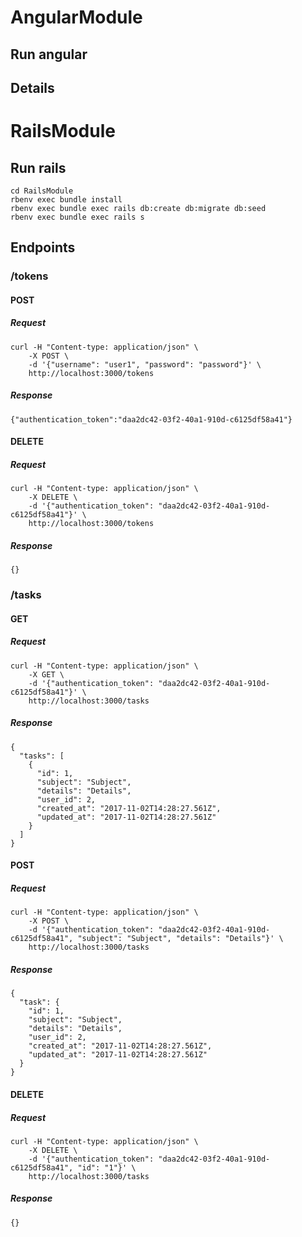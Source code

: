 # AngularModule
## Run angular
## Details

# RailsModule
## Run rails
```
cd RailsModule
rbenv exec bundle install
rbenv exec bundle exec rails db:create db:migrate db:seed
rbenv exec bundle exec rails s
```

## Endpoints
### /tokens
#### POST
##### Request
```
curl -H "Content-type: application/json" \
    -X POST \
    -d '{"username": "user1", "password": "password"}' \
    http://localhost:3000/tokens
```

##### Response
```
{"authentication_token":"daa2dc42-03f2-40a1-910d-c6125df58a41"}
```

#### DELETE
##### Request
```
curl -H "Content-type: application/json" \
    -X DELETE \
    -d '{"authentication_token": "daa2dc42-03f2-40a1-910d-c6125df58a41"}' \
    http://localhost:3000/tokens
```

##### Response
```
{}
```

### /tasks
#### GET
##### Request
```
curl -H "Content-type: application/json" \
    -X GET \
    -d '{"authentication_token": "daa2dc42-03f2-40a1-910d-c6125df58a41"}' \
    http://localhost:3000/tasks
```

##### Response
```
{
  "tasks": [
    {
      "id": 1,
      "subject": "Subject",
      "details": "Details",
      "user_id": 2,
      "created_at": "2017-11-02T14:28:27.561Z",
      "updated_at": "2017-11-02T14:28:27.561Z"
    }
  ]
}
```

#### POST
##### Request
```
curl -H "Content-type: application/json" \
    -X POST \
    -d '{"authentication_token": "daa2dc42-03f2-40a1-910d-c6125df58a41", "subject": "Subject", "details": "Details"}' \
    http://localhost:3000/tasks
```

##### Response
```
{
  "task": {
    "id": 1,
    "subject": "Subject",
    "details": "Details",
    "user_id": 2,
    "created_at": "2017-11-02T14:28:27.561Z",
    "updated_at": "2017-11-02T14:28:27.561Z"
  }
}
```

#### DELETE
##### Request
```
curl -H "Content-type: application/json" \
    -X DELETE \
    -d '{"authentication_token": "daa2dc42-03f2-40a1-910d-c6125df58a41", "id": "1"}' \
    http://localhost:3000/tasks
```

##### Response
```
{}
```
